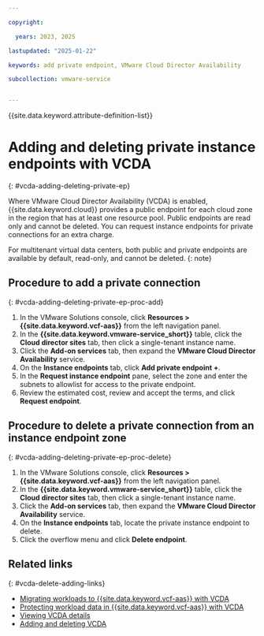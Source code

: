 ```yaml
---

copyright:

  years: 2023, 2025

lastupdated: "2025-01-22"

keywords: add private endpoint, VMware Cloud Director Availability

subcollection: vmware-service


---
```


{{site.data.keyword.attribute-definition-list}}

# Adding and deleting private instance endpoints with VCDA
{: #vcda-adding-deleting-private-ep}

Where VMware Cloud Director Availability (VCDA) is enabled, {{site.data.keyword.cloud}} provides a public endpoint for each cloud zone in the region that has at least one resource pool. Public endpoints are read only and cannot be deleted. You can request instance endpoints for private connections for an extra charge.

For multitenant virtual data centers, both public and private endpoints are available by default, read-only, and cannot be deleted.
{: note}

## Procedure to add a private connection
{: #vcda-adding-deleting-private-ep-proc-add}

1. In the VMware Solutions console, click **Resources > {{site.data.keyword.vcf-aas}}** from the left navigation panel.
2. In the **{{site.data.keyword.vmware-service_short}}** table, click the **Cloud director sites** tab, then click a single-tenant instance name.
3. Click the **Add-on services** tab, then expand the **VMware Cloud Director Availability** service.
4. On the **Instance endpoints** tab, click **Add private endpoint +**.
5. In the **Request instance endpoint** pane, select the zone and enter the subnets to allowlist for access to the private endpoint.
6. Review the estimated cost, review and accept the terms, and click **Request endpoint**.

## Procedure to delete a private connection from an instance endpoint zone
{: #vcda-adding-deleting-private-ep-proc-delete}

1. In the VMware Solutions console, click **Resources > {{site.data.keyword.vcf-aas}}** from the left navigation panel.
2. In the **{{site.data.keyword.vmware-service_short}}** table, click the **Cloud director sites** tab, then click a single-tenant instance name.
3. Click the **Add-on services** tab, then expand the **VMware Cloud Director Availability** service.
4. On the **Instance endpoints** tab, locate the private instance endpoint to delete.
5. Click the overflow menu and click **Delete endpoint**.

## Related links
{: #vcda-delete-adding-links}

* [Migrating workloads to {{site.data.keyword.vcf-aas}} with VCDA](/docs/vmware-service?topic=vmware-service-tenant-vcda)
* [Protecting workload data in {{site.data.keyword.vcf-aas}} with VCDA](/docs/vmware-service?topic=vmware-service-tenant-vcda)
* [Viewing VCDA details](/docs/vmware-service?topic=vmware-service-vcda-viewing)
* [Adding and deleting VCDA](/docs/vmware-service?topic=vmware-service-vcda-adding-deleting)
